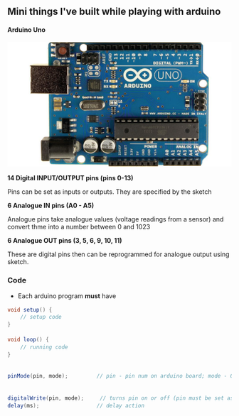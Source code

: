 ## Mini things I've built while playing with arduino

#### Arduino Uno

<div>
    <img src="assets/arduino-uno.jpeg" />
    <br/>
</div>

**14 Digital INPUT/OUTPUT pins (pins 0-13)**

Pins can be set as inputs or outputs. They are specified by the sketch

**6 Analogue IN pins (A0 - A5)**

Analogue pins take analogue values (voltage readings from a sensor) and convert thme into a number between 0 and 1023

**6 Analogue OUT pins (3, 5, 6, 9, 10, 11)**

These are digital pins then can be reprogrammed for analogue output using sketch.

### Code

* Each arduino program **must** have

```c#
void setup() {
    // setup code
}

void loop() {
    // running code
}

```

```c#

pinMode(pin, mode);         // pin - pin num on arduino board; mode - OUTPUT or INPUT


digitalWrite(pin, mode);     // turns pin on or off (pin must be set as OUTPUT). HIGH/LOW
delay(ms);                  // delay action

```